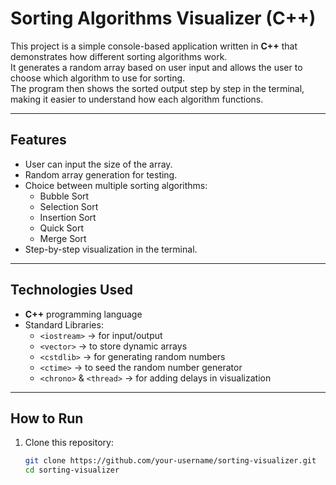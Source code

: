# Sorting Algorithms Visualizer (C++)

This project is a simple console-based application written in **C++** that demonstrates how different sorting algorithms work.  
It generates a random array based on user input and allows the user to choose which algorithm to use for sorting.  
The program then shows the sorted output step by step in the terminal, making it easier to understand how each algorithm functions.

---

## Features
- User can input the size of the array.
- Random array generation for testing.
- Choice between multiple sorting algorithms:
  - Bubble Sort
  - Selection Sort
  - Insertion Sort
  - Quick Sort
  - Merge Sort
- Step-by-step visualization in the terminal.

---

## Technologies Used
- **C++** programming language  
- Standard Libraries:
  - `<iostream>` → for input/output  
  - `<vector>` → to store dynamic arrays  
  - `<cstdlib>` → for generating random numbers  
  - `<ctime>` → to seed the random number generator  
  - `<chrono>` & `<thread>` → for adding delays in visualization  

---

## How to Run
1. Clone this repository:
   ```bash
   git clone https://github.com/your-username/sorting-visualizer.git
   cd sorting-visualizer
